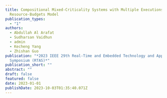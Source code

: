 ```yaml
---
title: Compositional Mixed-Criticality Systems with Multiple Executions and
  Resource-Budgets Model
publication_types:
  - "1"
authors:
  - Abdullah Al Arafat
  - Sudharsan Vaidhun
  - admin
  - Kecheng Yang
  - Zhishan Guo
publication: "*2023 IEEE 29th Real-Time and Embedded Technology and Applications
  Symposium (RTAS)*"
publication_short: ""
abstract: ""
draft: false
featured: false
date: 2023-01-01
publishDate: 2023-10-03T01:35:40.071Z
---
```

